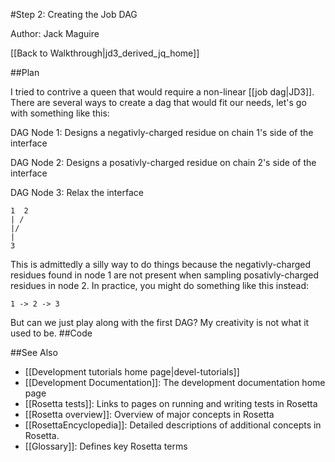 #Step 2: Creating the Job DAG

Author: Jack Maguire

[[Back to Walkthrough|jd3_derived_jq_home]]

##Plan

I tried to contrive a queen that would require a non-linear [[job dag|JD3]].
There are several ways to create a dag that would fit our needs, let's go with something like this:

DAG Node 1: Designs a negativly-charged residue on chain 1's side of the interface

DAG Node 2: Designs a posativly-charged residue on chain 2's side of the interface

DAG Node 3: Relax the interface

```
1  2
| /
|/
|
3
```

This is admittedly a silly way to do things because the negativly-charged residues found in node 1 are not present when sampling posativly-charged residues in node 2.
In practice, you might do something like this instead:

```
1 -> 2 -> 3
```

But can we just play along with the first DAG?
My creativity is not what it used to be.
##Code

##See Also

* [[Development tutorials home page|devel-tutorials]]
* [[Development Documentation]]: The development documentation home page
* [[Rosetta tests]]: Links to pages on running and writing tests in Rosetta
* [[Rosetta overview]]: Overview of major concepts in Rosetta
* [[RosettaEncyclopedia]]: Detailed descriptions of additional concepts in Rosetta.
* [[Glossary]]: Defines key Rosetta terms